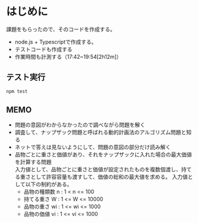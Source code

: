 # はじめに
課題をもらったので、そのコードを作成する。

- node.js + Typescriptで作成する。
- テストコードも作成する
- 作業時間も計測する（17:42~19:54[2h12m]）

## テスト実行

```bash
npm test
```
## MEMO

- 問題の意図がわからなかったので調べながら問題を解く
- 調査して、ナップザック問題と呼ばれる動的計画法のアルゴリズム問題と知る
- ネットで答えは見ないようにして、問題の意図の部分だけ読み解く
- 品物ごとに重さと価値があり、それをナップザックに入れた場合の最大価値を計算する問題  
入力値として、品物ごとに重さと価値が設定されたものを複数個渡し、持てる重さとして許容容量も渡すして、価値の総和の最大値を求める。
入力値として以下の制約がある。
    - 品物の種類数 n : 1 < n <= 100
    - 持てる重さ W : 1 <= W <= 10000
    - 品物の重さ wi : 1 <= wi <= 1000
    - 品物の価値 vi : 1 <= vi <= 1000
